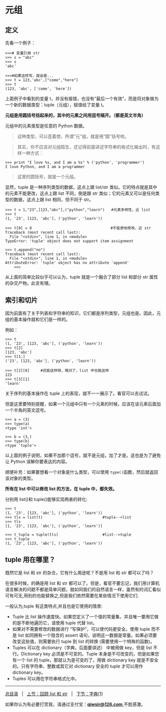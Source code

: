 # 元组

## 定义

先看一个例子：

    >>># 变量引用 str
    >>> s = "abc"
    >>> s
    'abc'

    >>>#如果这样写，就会是...
    >>> t = 123,'abc',["come","here"]
    >>> t
    (123, 'abc', ['come', 'here'])

上面例子中看到的变量 t，并没有报错，也没有“最后一个有效”，而是将对象做为一个新的数据类型：tuple（元组），赋值给了变量 t。

**元组是用圆括号括起来的，其中的元素之间用逗号隔开。（都是英文半角）**

元组中的元素类型是任意的 Python 数据。

>这种类型，可以歪着想，所谓“元”组，就是用“圆”括号啦。

>其实，你不应该对元组陌生，还记得前面讲述字符串的格式化输出时，有这样一种方式：

    >>> print "I love %s, and I am a %s" % ('python', 'programmer')
    I love Python, and I am a programmer

>这里的圆括号，就是一个元组。

显然，tuple 是一种序列类型的数据，这点上跟 list/str 类似。它的特点就是其中的元素不能更改，这点上跟 list 不同，倒是跟 str 类似；它的元素又可以是任何类型的数据，这点上跟 list 相同，但不同于 str。

    >>> t = 1,"23",[123,"abc"],("python","learn")   #元素多样性，近 list
    >>> t
    (1, '23', [123, 'abc'], ('python', 'learn'))

    >>> t[0] = 8　                                  #不能原地修改，近 str
    Traceback (most recent call last):
      File "<stdin>", line 1, in <module>
    TypeError: 'tuple' object does not support item assignment

    >>> t.append("no")  
    Traceback (most recent call last):
      File "<stdin>", line 1, in <module>
    AttributeError: 'tuple' object has no attribute 'append'
        >>> 

从上面的简单比较似乎可以认为，tuple 就是一个融合了部分 list 和部分 str 属性的杂交产物。此言有理。

## 索引和切片

因为前面有了关于列表和字符串的知识，它们都是序列类型，元组也是。因此，元组的基本操作就和它们是一样的。

例如：

    >>> t
    (1, '23', [123, 'abc'], ('python', 'learn'))
    >>> t[2]
    [123, 'abc']
    >>> t[1:]
    ('23', [123, 'abc'], ('python', 'learn'))
    
    >>> t[2][0]     #还能这样呀，哦对了，list 中也能这样
    123
    >>> t[3][1]
    'learn'

关于序列的基本操作在 tuple 上的表现，就不一一展示了。看官可以去试试。

但是这里要特别提醒，如果一个元组中只有一个元素的时候，应该在该元素后面加一个半角的英文逗号。

    >>> a = (3)
    >>> type(a)
    <type 'int'>
    
    >>> b = (3,)
    >>> type(b)
    <type 'tuple'>

以上面的例子说明，如果不加那个逗号，就不是元组，加了才是。这也是为了避免让 Python 误解你要表达的内容。

顺便补充：如果要想看一个对象是什么类型，可以使用 `type()`函数，然后就返回该对象的类型。

**所有在 list 中可以修改 list 的方法，在 tuple 中，都失效。**

分别用 list()和 tuple()能够实现两者的转化:

    >>> t         
    (1, '23', [123, 'abc'], ('python', 'learn'))
    >>> tls = list(t)                           #tuple-->list
    >>> tls
    [1, '23', [123, 'abc'], ('python', 'learn')]

    >>> t_tuple = tuple(tls)                    #list-->tuple
    >>> t_tuple
    (1, '23', [123, 'abc'], ('python', 'learn'))

## tuple 用在哪里？

既然它是 list 和 str 的杂合，它有什么用途呢？不是用 list 和 str 都可以了吗？

在很多时候，的确是用 list 和 str 都可以了。但是，看官不要忘记，我们用计算机语言解决的问题不都是简单问题，就如同我们的自然语言一样，虽然有的词汇看似可有可无,用别的也能替换之,但是我们依然需要在某些情况下使用它们.

一般认为,tuple 有这类特点,并且也是它使用的情景:

- Tuple 比 list 操作速度快。如果您定义了一个值的常量集，并且唯一要用它做的是不断地遍历它，请使用 tuple 代替 list。
- 如果对不需要修改的数据进行 “写保护”，可以使代码更安全。使用 tuple 而不是 list 如同拥有一个隐含的 assert 语句，说明这一数据是常量。如果必须要改变这些值，则需要执行 tuple 到 list 的转换 (需要使用一个特殊的函数)。
- Tuples 可以在 dictionary（字典，后面要讲述） 中被用做 key，但是 list 不行。Dictionary key 必须是不可变的。Tuple 本身是不可改变的，但是如果您有一个 list 的 tuple，那就认为是可变的了，用做 dictionary key 就是不安全的。只有字符串、整数或其它对 dictionary 安全的 tuple 才可以用作 dictionary key。
- Tuples 可以用在字符串格式化中。

------

[总目录](./index.md)&nbsp;&nbsp;&nbsp;|&nbsp;&nbsp;&nbsp;[上节：回顾 list 和 str](./114.md)&nbsp;&nbsp;&nbsp;|&nbsp;&nbsp;&nbsp;[下节：字典(1)](./116.md)

如果你认为有必要打赏我，请通过支付宝：**qiwsir@126.com**,不胜感激。
